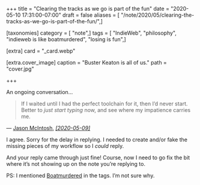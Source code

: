 +++
title = "Clearing the tracks as we go is part of the fun"
date = "2020-05-10 17:31:00-07:00"
draft = false
aliases = [ "/note/2020/05/clearing-the-tracks-as-we-go-is-part-of-the-fun/",]

[taxonomies]
category = [ "note",]
tags = [ "IndieWeb", "philosophy", "indieweb is like boatmurdered", "losing is fun",]

[extra]
card = "_card.webp"

[extra.cover_image]
caption = "Buster Keaton is all of us."
path = "cover.jpg"

+++

An ongoing conversation…

<div class="u-in-reply-to h-cite">
  <blockquote>If I waited until I had the perfect toolchain for it, then I’d never start. Better to <em>just start typing</em> now, and see where my impatience carries me.</blockquote>
  <div class="attribution">—
      <a class="u-category h-card" href="https://jmac.org/">Jason McIntosh</a>,<cite>
      <a class="u-url" href="https://jmac.org/notes/oops-no-author.html">
        [<time class="dt-published">2020-05-09</time>]</a>
      </cite>
  </div>
</div>

I agree. Sorry for the delay in replying. I needed to create and/or fake
the missing pieces of my workflow so I *could* reply.

And your reply came through just fine! Course, now I need to go fix the
bit where it’s not showing up on the note you’re replying to.

[Boatmurdered]: https://lparchive.org/Dwarf-Fortress-Boatmurdered/Introduction/

<div class="admonition">

PS: I mentioned [Boatmurdered][] in the tags. I’m not sure why.

</div>